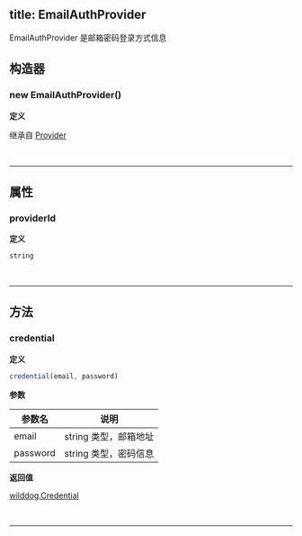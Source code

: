 
title: EmailAuthProvider
---

EmailAuthProvider 是邮箱密码登录方式信息

## 构造器
### new EmailAuthProvider()

**定义**

继承自 [Provider](/api/auth/web/Provider.html)

</br>

------


## 属性

### providerId

**定义**

```js
string
```
</br>

------

## 方法

### credential

**定义**

```js
credential(email, password)
```

**参数**

| 参数名      | 说明             |
| -------- | -------------- |
| email    | string 类型，邮箱地址 |
| password | string 类型，密码信息 |

**返回值**

[wilddog.Credential](/api/auth/web/Credential.html)

</br>

------